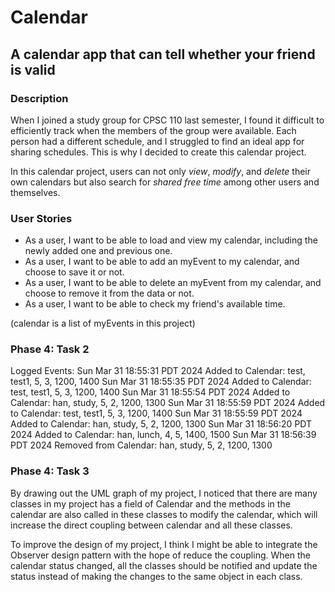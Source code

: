 # Calendar

## A calendar app that can tell whether your friend is valid

### Description
When I joined a study group for CPSC 110 last semester, I found it 
difficult to efficiently track when the members of the group were
available. Each person had a different schedule, and I struggled to
find an ideal app for sharing schedules. This is why I decided to 
create this calendar project. 

In this calendar project, users can not only *view*, *modify*, and *delete* 
their own calendars but also search for *shared free time* among other
users and themselves.


### User Stories
- As a user, I want to be able to load and view my calendar, including the newly added one and previous one.
- As a user, I want to be able to add an myEvent to my calendar, and choose to save it or not.
- As a user, I want to be able to delete an myEvent from my calendar, and choose to remove it from the data or not.
- As a user, I want to be able to check my friend's available time.

(calendar is a list of myEvents in this project)

### Phase 4: Task 2
Logged Events:
Sun Mar 31 18:55:31 PDT 2024
Added to Calendar: test, test1, 5, 3, 1200, 1400
Sun Mar 31 18:55:35 PDT 2024
Added to Calendar: test, test1, 5, 3, 1200, 1400
Sun Mar 31 18:55:54 PDT 2024
Added to Calendar: han, study, 5, 2, 1200, 1300
Sun Mar 31 18:55:59 PDT 2024
Added to Calendar: test, test1, 5, 3, 1200, 1400
Sun Mar 31 18:55:59 PDT 2024
Added to Calendar: han, study, 5, 2, 1200, 1300
Sun Mar 31 18:56:20 PDT 2024
Added to Calendar: han, lunch, 4, 5, 1400, 1500
Sun Mar 31 18:56:39 PDT 2024
Removed from Calendar: han, study, 5, 2, 1200, 1300

### Phase 4: Task 3
By drawing out the UML graph of my project, I noticed that there are many classes in my project has a field of Calendar
and the methods in the calendar are also called in these classes to modify the calendar, which will increase the direct
coupling between calendar and all these classes.

To improve the design of my project, I think I might be able to integrate the Observer design pattern with the hope of 
reduce the coupling. When the calendar status changed, all the classes should be notified and update the status instead
of making the changes to the same object in each class.